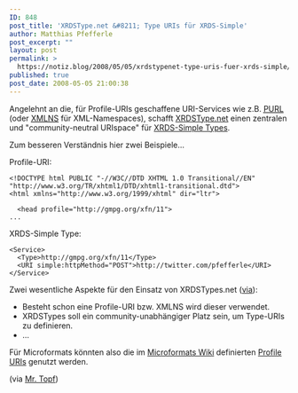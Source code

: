 ```yaml
---
ID: 848
post_title: 'XRDSType.net &#8211; Type URIs für XRDS-Simple'
author: Matthias Pfefferle
post_excerpt: ""
layout: post
permalink: >
  https://notiz.blog/2008/05/05/xrdstypenet-type-uris-fuer-xrds-simple/
published: true
post_date: 2008-05-05 21:00:38
---
```

<!-- wp:paragraph -->
<p>Angelehnt an die, für Profile-URIs geschaffene URI-Services wie z.B. <a href="http://purl.com/"><abbr title="Persistent Uniform Resource Locator">PURL</abbr></a> (oder <a href="http://xmlns.com/"><abbr title="XML namespaces">XMLNS</abbr></a> für XML-Namespaces), schafft <a href="http://xrdstype.net/">XRDSType.net</a> einen zentralen und "community-neutral URIspace" für <a href="http://xrds-simple.net/core/1.0/#rfc.section.6.3">XRDS-Simple Types</a>.</p>
<!-- /wp:paragraph -->

<!-- wp:paragraph -->
<p>Zum besseren Verständnis hier zwei Beispiele...</p>
<!-- /wp:paragraph -->

<!-- wp:paragraph -->
<p>Profile-URI:</p>
<!-- /wp:paragraph -->

<!-- wp:code -->
<pre class="wp-block-code"><code>&lt;!DOCTYPE html PUBLIC "-//W3C//DTD XHTML 1.0 Transitional//EN" 
"http://www.w3.org/TR/xhtml1/DTD/xhtml1-transitional.dtd">
&lt;html xmlns="http://www.w3.org/1999/xhtml" dir="ltr">

  &lt;head profile="http://gmpg.org/xfn/11">
...</code></pre>
<!-- /wp:code -->

<!-- wp:paragraph -->
<p>XRDS-Simple Type:</p>
<!-- /wp:paragraph -->

<!-- wp:code -->
<pre class="wp-block-code"><code>&lt;Service>
  &lt;Type>http://gmpg.org/xfn/11&lt;/Type>
  &lt;URI simple:httpMethod="POST">http://twitter.com/pfefferle&lt;/URI>
&lt;/Service></code></pre>
<!-- /wp:code -->

<!-- wp:paragraph -->
<p>Zwei wesentliche Aspekte für den Einsatz von XRDSTypes.net (<a href="http://blog.wachob.com/2008/05/announcing-xrds.html">via</a>):</p>
<!-- /wp:paragraph -->

<!-- wp:list -->
<ul>
	<li>Besteht schon eine Profile-URI bzw. XMLNS wird dieser verwendet.</li>
	<li>XRDSTypes soll ein community-unabhängiger Platz sein, um Type-URIs zu definieren.</li>
	<li>...</li>
</ul>
<!-- /wp:list -->

<!-- wp:paragraph -->
<p>Für Microformats könnten also die im <a href="http://microformats.org/wiki/">Microformats Wiki</a> definierten <a href="http://microformats.org/wiki/profile-uris">Profile URIs</a> genutzt werden.</p>
<!-- /wp:paragraph -->

<!-- wp:paragraph -->
<p>(via <a href="http://mrtopf.de/blog/en/xrds-and-its-service-types-technical/">Mr. Topf</a>)</p>
<!-- /wp:paragraph -->